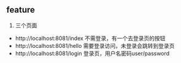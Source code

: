 ## feature
1. 三个页面
- http://localhost:8081/index  不需登录，有一个去登录页的按钮
- http://localhost:8081/hello  需要登录访问，未登录会跳转到登录页
- http://localhost:8081/login  登录页，用户名密码user/password